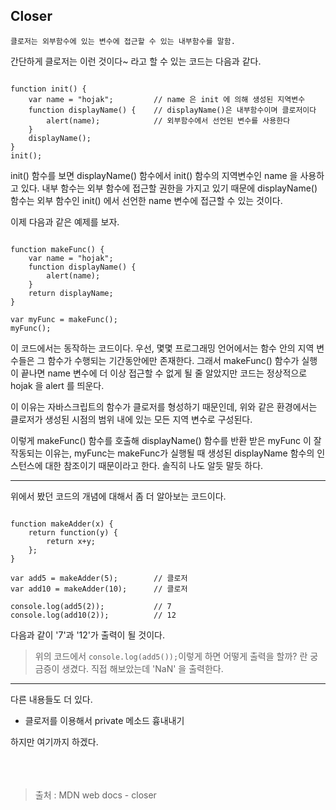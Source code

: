 ## Closer 
``클로저는 외부함수에 있는 변수에 접근할 수 있는 내부함수를 말함.``

간단하게 클로저는 이런 것이다~ 라고 할 수 있는 코드는 다음과 같다.

<pre><code>
function init() {  
    var name = "hojak";         // name 은 init 에 의해 생성된 지역변수
    function displayName() {    // displayName()은 내부함수이며 클로저이다
        alert(name);            // 외부함수에서 선언된 변수를 사용한다
    }
    displayName();
}
init();
</code></pre>

init() 함수를 보면 displayName() 함수에서 init() 함수의 지역변수인 name 을 사용하고 있다. 내부 함수는 외부 함수에 접근할 권한을 가지고 있기 때문에 displayName() 함수는 외부 함수인 init() 에서 선언한 name 변수에 접근할 수 있는 것이다. 

이제 다음과 같은 예제를 보자.
<pre><code>
function makeFunc() {
    var name = "hojak";
    function displayName() {
        alert(name);
    }
    return displayName;
}

var myFunc = makeFunc();
myFunc();
</code></pre>

이 코드에서는 동작하는 코드이다. 우선, 몇몇 프로그래밍 언어에서는 함수 안의 지역 변수들은 그 함수가 수행되는 기간동안에만 존재한다. 그래서 makeFunc() 함수가 실행이 끝나면 name 변수에 더 이상 접근할 수 없게 될 줄 알았지만 코드는 정상적으로 hojak 을 alert 를 띄운다.

이 이유는 자바스크립트의 함수가 클로저를 형성하기 때문인데, 위와 같은 환경에서는 클로저가 생성된 시점의 범위 내에 있는 모든 지역 변수로 구성된다. 

이렇게 makeFunc() 함수를 호출해 displayName() 함수를 반환 받은 myFunc 이 잘 작동되는 이유는, myFunc는 makeFunc가 실행될 때 생성된 displayName 함수의 인스턴스에 대한 참조이기 때문이라고 한다. 솔직히 나도 알듯 말듯 하다.

---

위에서 봤던 코드의 개념에 대해서 좀 더 알아보는 코드이다.
<pre><code>
function makeAdder(x) {
    return function(y) {
        return x+y;
    };
}

var add5 = makeAdder(5);        // 클로저
var add10 = makeAdder(10);      // 클로저

console.log(add5(2));           // 7
console.log(add10(2));          // 12
</code></pre>

다음과 같이 '7'과 '12'가 출력이 될 것이다. 

> 위의 코드에서 <code>console.log(add5());</code>이렇게 하면 어떻게 출력을 할까? 란 궁금증이 생겼다. 직접 해보았는데 'NaN' 을 출력한다.
---

다른 내용들도 더 있다.
- 클로저를 이용해서 private 메소드 흉내내기


하지만 여기까지 하겠다.
<br><br>
<br><br>
> 출처 : MDN web docs - closer